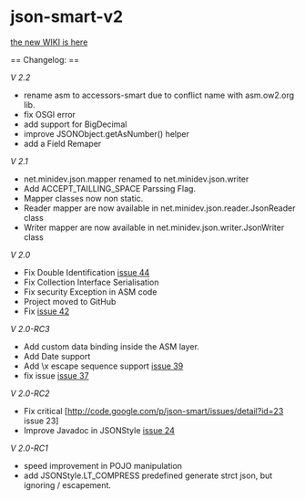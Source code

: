 # json-smart-v2

[the new WIKI is here](https://github.com/netplex/json-smart/wiki)

== Changelog: ==

*V 2.2*
* rename asm to accessors-smart due to conflict name with asm.ow2.org lib.
* fix OSGI error
* add support for BigDecimal
* improve JSONObject.getAsNumber() helper
* add a Field Remaper

*V 2.1*
  * net.minidev.json.mapper renamed to net.minidev.json.writer
  * Add ACCEPT_TAILLING_SPACE Parssing Flag.
  * Mapper classes now non static.
  * Reader mapper are now available in net.minidev.json.reader.JsonReader class
  * Writer mapper are now available in net.minidev.json.writer.JsonWriter class

*V 2.0*
  * Fix Double Identification [issue 44](http://code.google.com/p/json-smart/issues/detail?id=44)
  * Fix Collection Interface Serialisation
  * Fix security Exception in ASM code
  * Project moved to GitHub
  * Fix [issue 42](http://code.google.com/p/json-smart/issues/detail?id=42)

*V 2.0-RC3*
  * Add custom data binding inside the ASM layer.
  * Add Date support
  * Add \x escape sequence support [issue 39](http://code.google.com/p/json-smart/issues/detail?id=39)
  * fix issue [issue 37](http://code.google.com/p/json-smart/issues/detail?id=37)

*V 2.0-RC2*
  * Fix critical [http://code.google.com/p/json-smart/issues/detail?id=23 issue 23]
  * Improve Javadoc in JSONStyle [issue 24](http://code.google.com/p/json-smart/issues/detail?id=23)

*V 2.0-RC1*
  * speed improvement in POJO manipulation
  * add JSONStyle.LT_COMPRESS predefined generate strct json, but ignoring / escapement.
